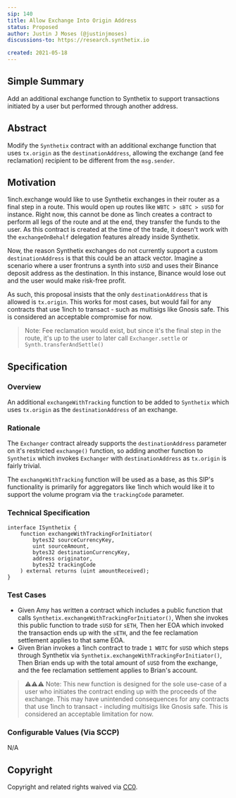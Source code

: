 ```yaml
---
sip: 140
title: Allow Exchange Into Origin Address
status: Proposed
author: Justin J Moses (@justinjmoses)
discussions-to: https://research.synthetix.io

created: 2021-05-18
---
```


<!--You can leave these HTML comments in your merged SIP and delete the visible duplicate text guides, they will not appear and may be helpful to refer to if you edit it again. This is the suggested template for new SIPs. Note that an SIP number will be assigned by an editor. When opening a pull request to submit your SIP, please use an abbreviated title in the filename, `sip-draft_title_abbrev.md`. The title should be 44 characters or less.-->

## Simple Summary

<!--"If you can't explain it simply, you don't understand it well enough." Simply describe the outcome the proposed changes intends to achieve. This should be non-technical and accessible to a casual community member.-->

Add an additional exchange function to Synthetix to support transactions initiated by a user but performed through another address.

## Abstract

<!--A short (~200 word) description of the proposed change, the abstract should clearly describe the proposed change. This is what *will* be done if the SIP is implemented, not *why* it should be done or *how* it will be done. If the SIP proposes deploying a new contract, write, "we propose to deploy a new contract that will do x".-->

Modify the `Synthetix` contract with an additional exchange function that uses `tx.origin` as the `destinationAddress`, allowing the exchange (and fee reclamation) recipient to be different from the `msg.sender`.

## Motivation

<!--This is the problem statement. This is the *why* of the SIP. It should clearly explain *why* the current state of the protocol is inadequate.  It is critical that you explain *why* the change is needed, if the SIP proposes changing how something is calculated, you must address *why* the current calculation is innaccurate or wrong. This is not the place to describe how the SIP will address the issue!-->

1inch.exchange would like to use Synthetix exchanges in their router as a final step in a route. This would open up routes like `WBTC > sBTC > sUSD` for instance. Right now, this cannot be done as 1inch creates a contract to perform all legs of the route and at the end, they transfer the funds to the user. As this contract is created at the time of the trade, it doesn't work with the `exchangeOnBehalf` delegation features already inside Synthetix.

Now, the reason Synthetix exchanges do not currently support a custom `destinationAddress` is that this could be an attack vector. Imagine a scenario where a user frontruns a synth into `sUSD` and uses their Binance deposit address as the destination. In this instance, Binance would lose out and the user would make risk-free profit.

As such, this proposal insists that the only `destinationAddress` that is allowed is `tx.origin`. This works for most cases, but would fail for any contracts that use 1inch to transact - such as multisigs like Gnosis safe. This is considered an acceptable compromise for now.

> Note: Fee reclamation would exist, but since it's the final step in the route, it's up to the user to later call `Exchanger.settle` or `Synth.transferAndSettle()`

## Specification

<!--The specification should describe the syntax and semantics of any new feature, there are five sections
1. Overview
2. Rationale
3. Technical Specification
4. Test Cases
5. Configurable Values
-->

### Overview

<!--This is a high level overview of *how* the SIP will solve the problem. The overview should clearly describe how the new feature will be implemented.-->

An additional `exchangeWithTracking` function to be added to `Synthetix` which uses `tx.origin` as the `destinationAddress` of an exchange.

### Rationale

<!--This is where you explain the reasoning behind how you propose to solve the problem. Why did you propose to implement the change in this way, what were the considerations and trade-offs. The rationale fleshes out what motivated the design and why particular design decisions were made. It should describe alternate designs that were considered and related work. The rationale may also provide evidence of consensus within the community, and should discuss important objections or concerns raised during discussion.-->

The `Exchanger` contract already supports the `destinationAddress` parameter on it's restricted `exchange()` function, so adding another function to `Synthetix` which invokes `Exchanger` with `destinationAddress` as `tx.origin` is fairly trivial.

The `exchangeWithTracking` function will be used as a base, as this SIP's functionality is primarily for aggregators like 1inch which would like it to support the volume program via the `trackingCode` parameter.

### Technical Specification

<!--The technical specification should outline the public API of the changes proposed. That is, changes to any of the interfaces Synthetix currently exposes or the creations of new ones.-->

```solidity
interface ISynthetix {
    function exchangeWithTrackingForInitiator(
        bytes32 sourceCurrencyKey,
        uint sourceAmount,
        bytes32 destinationCurrencyKey,
        address originator,
        bytes32 trackingCode
    ) external returns (uint amountReceived);
}
```

### Test Cases

<!--Test cases for an implementation are mandatory for SIPs but can be included with the implementation..-->

- Given Amy has written a contract which includes a public function that calls `Synthetix.exchangeWithTrackingForInitiator()`, When she invokes this public function to trade `sUSD` for `sETH`, Then her EOA which invoked the transaction ends up with the `sETH`, and the fee reclamation settlement applies to that same EOA.
- Given Brian invokes a 1inch contract to trade `1 WBTC` for `sUSD` which steps through Synthetix via `Synthetix.exchangeWithTrackingForInitiator()`, Then Brian ends up with the total amount of `sUSD` from the exchange, and the fee reclamation settlement applies to Brian's account.

> ⚠️⚠️⚠️ Note: This new function is designed for the sole use-case of a user who initiates the contract ending up with the proceeds of the exchange. This may have unintended consequences for any contracts that use 1inch to transact - including multisigs like Gnosis safe. This is considered an acceptable limitation for now.

### Configurable Values (Via SCCP)

<!--Please list all values configurable via SCCP under this implementation.-->

N/A

## Copyright

Copyright and related rights waived via [CC0](https://creativecommons.org/publicdomain/zero/1.0/).

